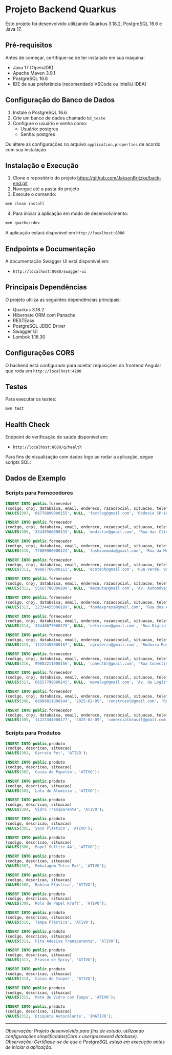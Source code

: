 # Projeto Backend Quarkus

Este projeto foi desenvolvido utilizando Quarkus 3.18.2, PostgreSQL 16.6 e Java 17.

## Pré-requisitos

Antes de começar, certifique-se de ter instalado em sua máquina:

- Java 17 (OpenJDK)
- Apache Maven 3.9.1
- PostgreSQL 16.6
- IDE de sua preferência (recomendado VSCode ou IntelliJ IDEA)

## Configuração do Banco de Dados

1. Instale o PostgreSQL 16.6
2. Crie um banco de dados chamado `bd_teste`
3. Configure o usuário e senha como:
   - Usuário: postgres
   - Senha: postgres

Ou altere as configurações no arquivo `application.properties` de acordo com sua instalação.

## Instalação e Execução

1. Clone o repositório do projeto 
https://github.com/JaksonBritzke/back-end.git
2. Navegue até a pasta do projeto
3. Execute o comando:

```bash
mvn clean install
```

4. Para iniciar a aplicação em modo de desenvolvimento:

```bash
mvn quarkus:dev
```

A aplicação estará disponível em `http://localhost:8080`

## Endpoints e Documentação

A documentação Swagger UI está disponível em:
- `http://localhost:8080/swagger-ui`

## Principais Dependências

O projeto utiliza as seguintes dependências principais:

- Quarkus 3.18.2
- Hibernate ORM com Panache
- RESTEasy
- PostgreSQL JDBC Driver
- Swagger UI
- Lombok 1.18.30

## Configurações CORS

O backend está configurado para aceitar requisições do frontend Angular que roda em `http://localhost:4200`

## Testes

Para executar os testes:

```bash
mvn test
```

## Health Check

Endpoint de verificação de saúde disponível em:
- `http://localhost:8080/q/health`

Para fins de visualização com dados logo ao rodar a aplicação, segue scripts SQL:

## Dados de Exemplo

### Scripts para Fornecedores

```sql
INSERT INTO public.fornecedor
(codigo, cnpj, databaixa, email, endereco, razaosocial, situacao, telefone)
VALUES(307, '66778899000155', NULL, 'fastlog@gmail.com', 'Rodovia SP-101, Km 25', 'Fast Log Transportes', 'ATIVO', '11955667788');

INSERT INTO public.fornecedor
(codigo, cnpj, databaixa, email, endereco, razaosocial, situacao, telefone)
VALUES(309, '33445566000133', NULL, 'mediclin@gmail.com', 'Rua das Clínicas, 75', 'MediClin Serviços Médicos', 'ATIVO', '11922113344');

INSERT INTO public.fornecedor
(codigo, cnpj, databaixa, email, endereco, razaosocial, situacao, telefone)
VALUES(310, '77889900000122', NULL, 'fashionmoda@gmail.com', 'Rua da Moda, 12', 'Fashion Moda Ltda', 'ATIVO', '11933445566');

INSERT INTO public.fornecedor
(codigo, cnpj, databaixa, email, endereco, razaosocial, situacao, telefone)
VALUES(311, '99887766000111', NULL, 'ecotech@gmail.com', 'Rua Verde, 90', 'EcoTech Sustentável', 'ATIVO', '11944556677');

INSERT INTO public.fornecedor
(codigo, cnpj, databaixa, email, endereco, razaosocial, situacao, telefone)
VALUES(312, '55667788000100', NULL, 'maxauto@gmail.com', 'Av. Automóveis, 88', 'Max Auto Peças', 'ATIVO', '11955667799');

INSERT INTO public.fornecedor
(codigo, cnpj, databaixa, email, endereco, razaosocial, situacao, telefone)
VALUES(313, '22334455000189', NULL, 'foodexpress@gmail.com', 'Rua dos Alimentos, 10', 'Food Express Delivery', 'ATIVO', '11966778800');

INSERT INTO public.fornecedor
(codigo, cnpj, databaixa, email, endereco, razaosocial, situacao, telefone)
VALUES(314, '33446677000178', NULL, 'netvision@gmail.com', 'Rua Digital, 120', 'NetVision Telecom', 'ATIVO', '11977889911');

INSERT INTO public.fornecedor
(codigo, cnpj, databaixa, email, endereco, razaosocial, situacao, telefone)
VALUES(315, '11224455000167', NULL, 'agroterra@gmail.com', 'Rodovia Rural, Km 10', 'AgroTerra Insumos', 'ATIVO', '11988990022');

INSERT INTO public.fornecedor
(codigo, cnpj, databaixa, email, endereco, razaosocial, situacao, telefone)
VALUES(316, '99882211000156', NULL, 'conectbr@gmail.com', 'Rua Conectividade, 33', 'ConectBr Internet', 'ATIVO', '11999001133');

INSERT INTO public.fornecedor
(codigo, cnpj, databaixa, email, endereco, razaosocial, situacao, telefone)
VALUES(317, '66557799000145', NULL, 'movelog@gmail.com', 'Av. da Logística, 55', 'MoveLog Transportes', 'ATIVO', '11910112244');

INSERT INTO public.fornecedor
(codigo, cnpj, databaixa, email, endereco, razaosocial, situacao, telefone)
VALUES(308, '88990011000144', '2025-02-05', 'construsol@gmail.com', 'Rua dos Engenheiros, 200', 'Construsol Engenharia', 'BAIXADO', '11911223344');

INSERT INTO public.fornecedor
(codigo, cnpj, databaixa, email, endereco, razaosocial, situacao, telefone)
VALUES(305, '11223344000177', '2025-02-09', 'comercialbrasil@gmail.com', 'Rua dos Engenheiros, 278', 'Comercial Brasil Ltda', 'BAIXADO', '46988058054');
```

### Scripts para Produtos

```sql
INSERT INTO public.produto
(codigo, descricao, situacao)
VALUES(301, 'Garrafa Pet', 'ATIVO');

INSERT INTO public.produto
(codigo, descricao, situacao)
VALUES(302, 'Caixa de Papelão', 'ATIVO');

INSERT INTO public.produto
(codigo, descricao, situacao)
VALUES(303, 'Lata de Alumínio', 'ATIVO');

INSERT INTO public.produto
(codigo, descricao, situacao)
VALUES(304, 'Vidro Transparente', 'ATIVO');

INSERT INTO public.produto
(codigo, descricao, situacao)
VALUES(305, 'Saco Plástico', 'ATIVO');

INSERT INTO public.produto
(codigo, descricao, situacao)
VALUES(306, 'Papel Sulfite A4', 'ATIVO');

INSERT INTO public.produto
(codigo, descricao, situacao)
VALUES(307, 'Embalagem Tetra Pak', 'ATIVO');

INSERT INTO public.produto
(codigo, descricao, situacao)
VALUES(308, 'Bobina Plástica', 'ATIVO');

INSERT INTO public.produto
(codigo, descricao, situacao)
VALUES(309, 'Rolo de Papel Kraft', 'ATIVO');

INSERT INTO public.produto
(codigo, descricao, situacao)
VALUES(310, 'Tampa Plástica', 'ATIVO');

INSERT INTO public.produto
(codigo, descricao, situacao)
VALUES(311, 'Fita Adesiva Transparente', 'ATIVO');

INSERT INTO public.produto
(codigo, descricao, situacao)
VALUES(313, 'Frasco de Spray', 'ATIVO');

INSERT INTO public.produto
(codigo, descricao, situacao)
VALUES(314, 'Caixa de Isopor', 'ATIVO');

INSERT INTO public.produto
(codigo, descricao, situacao)
VALUES(315, 'Pote de Vidro com Tampa', 'ATIVO');

INSERT INTO public.produto
(codigo, descricao, situacao)
VALUES(312, 'Etiqueta Autocolante', 'INATIVO');
```


---
*Observação: Projeto desenvolvido para fins de estudo, utilizando configurações simplificadas(Cors x user\password database).*
*Observação: Certifique-se de que o PostgreSQL esteja em execução antes de iniciar a aplicação.*